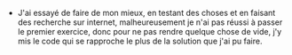 * J'ai essayé de faire de mon mieux, en testant des choses et en faisant des recherche sur internet, 
malheureusement je n'ai pas réussi à passer le premier exercice, donc pour ne pas rendre quelque chose de vide, 
j'y mis le code qui se rapproche le plus de la solution que j'ai pu faire.
